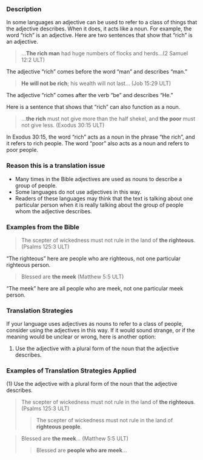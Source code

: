 

### Description

In some languages an adjective can be used to refer to a class of things that the adjective describes. When it does, it acts like a noun. For example, the word “rich” is an adjective. Here are two sentences that show that “rich” is an adjective.
> …**The rich man** had huge numbers of flocks and herds…(2 Samuel 12:2 ULT)

The adjective “rich” comes before the word “man” and describes “man.”

> **He will not be rich**; his wealth will not last… (Job 15:29 ULT)

The adjective “rich” comes after the verb “be” and describes “He.”

Here is a sentence that shows that “rich” can also function as a noun.

> …**the rich** must not give more than the half shekel, and **the poor** must not give less. (Exodus 30:15 ULT)

In Exodus 30:15, the word “rich” acts as a noun in the phrase “the rich”, and it refers to rich people. The word “poor” also acts as a noun and refers to poor people.

### Reason this is a translation issue

* Many times in the Bible adjectives are used as nouns to describe a group of people.
* Some languages do not use adjectives in this way.
* Readers of these languages may think that the text is talking about one particular person when it is really talking about the group of people whom the adjective describes.

### Examples from the Bible

> The scepter of wickedness must not rule in the land of **the righteous**. (Psalms 125:3 ULT)

“The righteous” here are people who are righteous, not one particular righteous person.

> Blessed are **the meek** (Matthew 5:5 ULT)

“The meek” here are all people who are meek, not one particular meek person.

### Translation Strategies

If your language uses adjectives as nouns to refer to a class of people, consider using the adjectives in this way. If it would sound strange, or if the meaning would be unclear or wrong, here is another option:

1. Use the adjective with a plural form of the noun that the adjective describes.

### Examples of Translation Strategies Applied

(1) Use the adjective with a plural form of the noun that the adjective describes.

> The scepter of wickedness must not rule in the land of **the righteous**. (Psalms 125:3 ULT)  
>> The scepter of wickedness must not rule in the land of **righteous people**.
  
> Blessed are **the meek**… (Matthew 5:5 ULT)  
>> Blessed are **people who are meek**…

